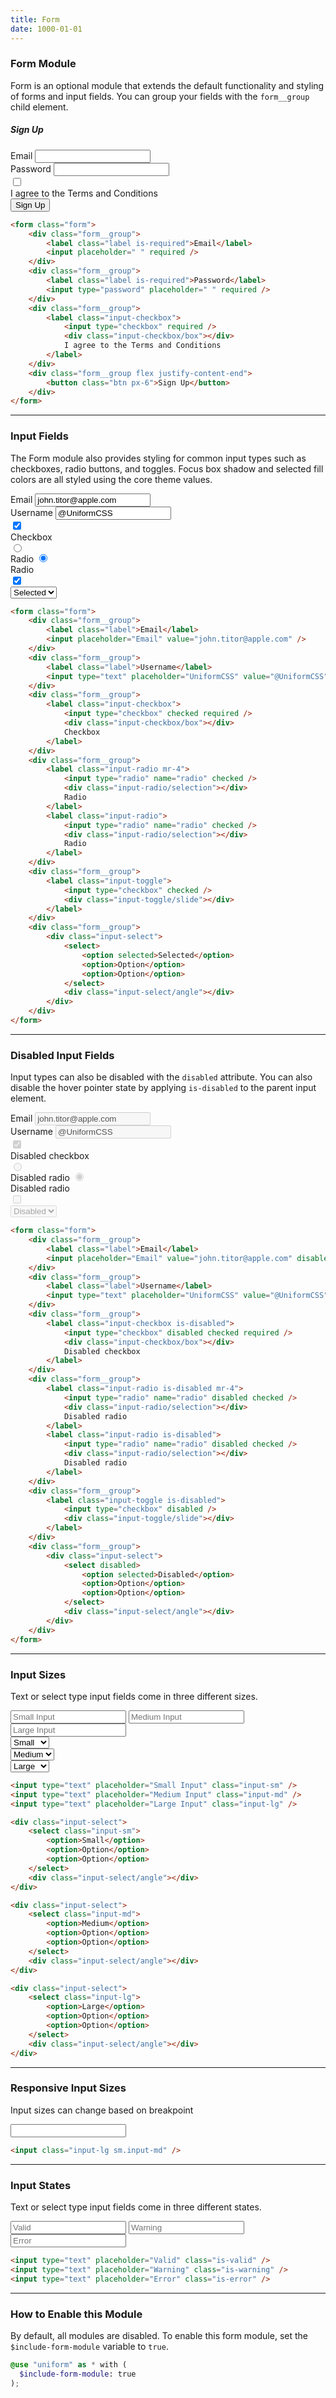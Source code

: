```yaml
---
title: Form
date: 1000-01-01
---
```


### Form Module

Form is an optional module that extends the default functionality and styling of forms and input fields. You can group your fields with the `form__group` child element.

<section class="radius-lg bg-gray-100 p-6">
  <div class="bg-white shadow-3 max-w-18 mx-auto p-5 radius-lg">
    <h5 class="font-600 align-center mt-2 mb-4">Sign Up</h5>
    <form class="form">
      <div class="form__group">
        <label class="label is-required">Email</label>
        <input placeholder=" " required>
      </div>
      <div class="form__group">
        <label class="label is-required">Password</label>
        <input type="password" placeholder=" " required>
      </div>
      <div class="form__group">
        <label class="input-checkbox">
          <input type="checkbox" required/>
          <div class="input-checkbox/box"></div>
          I agree to the Terms and Conditions
        </label>
      </div>
      <div class="form__group flex justify-content-end">
        <button class="btn px-6">Sign Up</button>
      </div>
    </form>
  </div>
</section>

```html
<form class="form">
	<div class="form__group">
		<label class="label is-required">Email</label>
		<input placeholder=" " required />
	</div>
	<div class="form__group">
		<label class="label is-required">Password</label>
		<input type="password" placeholder=" " required />
	</div>
	<div class="form__group">
		<label class="input-checkbox">
			<input type="checkbox" required />
			<div class="input-checkbox/box"></div>
			I agree to the Terms and Conditions
		</label>
	</div>
	<div class="form__group flex justify-content-end">
		<button class="btn px-6">Sign Up</button>
	</div>
</form>
```

---

### Input Fields

The Form module also provides styling for common input types such as checkboxes, radio buttons, and toggles. Focus box shadow and selected fill colors are all styled using the core theme values.

<section class="radius-lg bg-gray-100 p-6">
  <div class="bg-white shadow-3 p-4 radius-lg">
    <form class="form">
      <div class="form__group">
        <label class="label">Email</label>
        <input placeholder="Email" value="john.titor@apple.com">
      </div>
      <div class="form__group">
        <label class="label">Username</label>
        <input type="text" placeholder="UniformCSS" value="@UniformCSS">
      </div>
      <div class="form__group">
        <label class="input-checkbox">
          <input type="checkbox" checked required />
          <div class="input-checkbox/box"></div>
          Checkbox
        </label>
      </div>
      <div class="form__group">
        <label class="input-radio mr-4">
          <input type="radio" name="radio" checked />
          <div class="input-radio/selection"></div>
          Radio
        </label>
        <label class="input-radio">
          <input type="radio" name="radio" checked />
          <div class="input-radio/selection"></div>
          Radio
        </label>
      </div>
      <div class="form__group">
        <label class="input-toggle">
          <input type="checkbox" checked />
          <div class="input-toggle/slide"></div>
        </label>
      </div>
      <div class="form__group">
        <div class="input-select">
          <select>
            <option selected>Selected</option>
            <option>Option</option>
            <option>Option</option>
          </select>
          <div class="input-select/angle"></div>
        </div>
      </div>
    </form>
  </div>
</section>

```html
<form class="form">
	<div class="form__group">
		<label class="label">Email</label>
		<input placeholder="Email" value="john.titor@apple.com" />
	</div>
	<div class="form__group">
		<label class="label">Username</label>
		<input type="text" placeholder="UniformCSS" value="@UniformCSS" />
	</div>
	<div class="form__group">
		<label class="input-checkbox">
			<input type="checkbox" checked required />
			<div class="input-checkbox/box"></div>
			Checkbox
		</label>
	</div>
	<div class="form__group">
		<label class="input-radio mr-4">
			<input type="radio" name="radio" checked />
			<div class="input-radio/selection"></div>
			Radio
		</label>
		<label class="input-radio">
			<input type="radio" name="radio" checked />
			<div class="input-radio/selection"></div>
			Radio
		</label>
	</div>
	<div class="form__group">
		<label class="input-toggle">
			<input type="checkbox" checked />
			<div class="input-toggle/slide"></div>
		</label>
	</div>
	<div class="form__group">
		<div class="input-select">
			<select>
				<option selected>Selected</option>
				<option>Option</option>
				<option>Option</option>
			</select>
			<div class="input-select/angle"></div>
		</div>
	</div>
</form>
```

---

### Disabled Input Fields

Input types can also be disabled with the `disabled` attribute. You can also disable the hover pointer state by applying `is-disabled` to the parent input element.

<section class="radius-lg bg-gray-100 p-6">
  <div class="bg-white shadow-3 p-4 radius-lg">
    <form class="form">
      <div class="form__group">
        <label class="label">Email</label>
        <input placeholder="Email" value="john.titor@apple.com" disabled>
      </div>
      <div class="form__group">
        <label class="label">Username</label>
        <input type="text" placeholder="UniformCSS" value="@UniformCSS" disabled>
      </div>
      <div class="form__group">
        <label class="input-checkbox is-disabled">
          <input type="checkbox" disabled checked required />
          <div class="input-checkbox/box"></div>
          Disabled checkbox
        </label>
      </div>
      <div class="form__group">
        <label class="input-radio is-disabled mr-4">
          <input type="radio" name="radio" disabled checked />
          <div class="input-radio/selection"></div>
          Disabled radio
        </label>
        <label class="input-radio is-disabled">
          <input type="radio" name="radio" disabled checked />
          <div class="input-radio/selection"></div>
          Disabled radio
        </label>
      </div>
      <div class="form__group">
        <label class="input-toggle is-disabled">
          <input type="checkbox" disabled />
          <div class="input-toggle/slide"></div>
        </label>
      </div>
      <div class="form__group">
        <div class="input-select">
          <select disabled>
            <option selected>Disabled</option>
            <option>Option</option>
            <option>Option</option>
          </select>
          <div class="input-select/angle"></div>
        </div>
      </div>
    </form>
  </div>
</section>

```html
<form class="form">
	<div class="form__group">
		<label class="label">Email</label>
		<input placeholder="Email" value="john.titor@apple.com" disabled />
	</div>
	<div class="form__group">
		<label class="label">Username</label>
		<input type="text" placeholder="UniformCSS" value="@UniformCSS" disabled />
	</div>
	<div class="form__group">
		<label class="input-checkbox is-disabled">
			<input type="checkbox" disabled checked required />
			<div class="input-checkbox/box"></div>
			Disabled checkbox
		</label>
	</div>
	<div class="form__group">
		<label class="input-radio is-disabled mr-4">
			<input type="radio" name="radio" disabled checked />
			<div class="input-radio/selection"></div>
			Disabled radio
		</label>
		<label class="input-radio is-disabled">
			<input type="radio" name="radio" disabled checked />
			<div class="input-radio/selection"></div>
			Disabled radio
		</label>
	</div>
	<div class="form__group">
		<label class="input-toggle is-disabled">
			<input type="checkbox" disabled />
			<div class="input-toggle/slide"></div>
		</label>
	</div>
	<div class="form__group">
		<div class="input-select">
			<select disabled>
				<option selected>Disabled</option>
				<option>Option</option>
				<option>Option</option>
			</select>
			<div class="input-select/angle"></div>
		</div>
	</div>
</form>
```

---

### Input Sizes

Text or select type input fields come in three different sizes.

<section class="radius-lg bg-gray-100 p-6">
  <input type="text" placeholder="Small Input" class="input-sm">
  <input type="text" placeholder="Medium Input" class="input-md">
  <input type="text" placeholder="Large Input" class="input-lg">
  <div class="input-select">
    <select class="input-sm">
      <option>Small</option>
      <option>Option</option>
      <option>Option</option>
    </select>
    <div class="input-select/angle"></div>
  </div>
  <div class="input-select">
    <select class="input-md">
      <option>Medium</option>
      <option>Option</option>
      <option>Option</option>
    </select>
    <div class="input-select/angle"></div>
  </div>
  <div class="input-select">
    <select class="input-lg">
      <option>Large</option>
      <option>Option</option>
      <option>Option</option>
    </select>
    <div class="input-select/angle"></div>
  </div>
</section>

```html
<input type="text" placeholder="Small Input" class="input-sm" />
<input type="text" placeholder="Medium Input" class="input-md" />
<input type="text" placeholder="Large Input" class="input-lg" />

<div class="input-select">
	<select class="input-sm">
		<option>Small</option>
		<option>Option</option>
		<option>Option</option>
	</select>
	<div class="input-select/angle"></div>
</div>

<div class="input-select">
	<select class="input-md">
		<option>Medium</option>
		<option>Option</option>
		<option>Option</option>
	</select>
	<div class="input-select/angle"></div>
</div>

<div class="input-select">
	<select class="input-lg">
		<option>Large</option>
		<option>Option</option>
		<option>Option</option>
	</select>
	<div class="input-select/angle"></div>
</div>
```

---

### Responsive Input Sizes

Input sizes can change based on breakpoint

<section class="radius-lg bg-gray-100 p-6">
  <input class="input-lg sm.input-md">
</section>

```html
<input class="input-lg sm.input-md" />
```

---

### Input States

Text or select type input fields come in three different states.

<section class="radius-lg bg-gray-100 p-6">
  <input type="text" placeholder="Valid" class="is-valid">
  <input type="text" placeholder="Warning" class="is-warning">
  <input type="text" placeholder="Error" class="is-error">
</section>

```html
<input type="text" placeholder="Valid" class="is-valid" />
<input type="text" placeholder="Warning" class="is-warning" />
<input type="text" placeholder="Error" class="is-error" />
```

---

### How to Enable this Module

By default, all modules are disabled. To enable this form module, set the `$include-form-module` variable to `true`.

```scss
@use "uniform" as * with (
  $include-form-module: true
);
```
